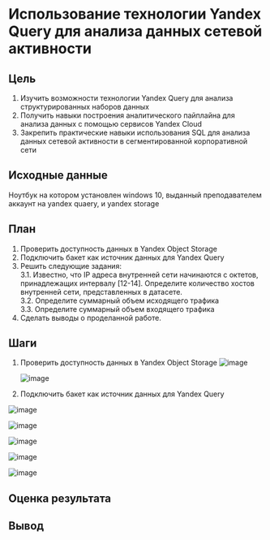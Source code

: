 # Использование технологии Yandex Query для анализа данных сетевой активности
## Цель
1. Изучить возможности технологии Yandex Query для анализа структурированных
наборов данных
2. Получить навыки построения аналитического пайплайна для анализа данных с
помощью сервисов Yandex Cloud
3. Закрепить практические навыки использования SQL для анализа данных сетевой
активности в сегментированной корпоративной сети

## Исходные данные
Ноутбук на котором установлен windows 10, выданный преподавателем аккаунт на yandex quaery, и yandex storage
## План
1. Проверить доступность данных в Yandex Object Storage
2.  Подключить бакет как источник данных для Yandex
Query
3. Решить следующие задания: <br>
  3.1. Известно, что IP адреса внутренней сети начинаются с октетов, принадлежащих
 интервалу [12-14]. Определите количество хостов внутренней сети,
 представленных в датасете. <br>
  3.2. Определите суммарный объем исходящего трафика <br>
  3.3. Определите суммарный объем входящего трафика <br>
4. Сделать выводы о проделанной работе.
## Шаги
1. Проверить доступность данных в Yandex Object Storage
     ![image](https://github.com/user-attachments/assets/0cbc3065-9685-43c6-983e-13ade7614f00)

   
   ![image](https://github.com/user-attachments/assets/53d2fee2-73a2-419e-bb6f-a02194cc12c2)


2. Подключить бакет как источник данных для Yandex
Query

![image](https://github.com/user-attachments/assets/3eab3d0c-48f9-4cc9-ae93-aac3447ff415)
 


![image](https://github.com/user-attachments/assets/26dd8490-0aca-4c53-a96b-2dda204303f7)

![image](https://github.com/user-attachments/assets/8af3bc1a-246f-45b5-932b-e88c2e5bf023)

![image](https://github.com/user-attachments/assets/60a05045-98d0-451e-a7b0-fe79066cd989)
 
![image](https://github.com/user-attachments/assets/3f977451-c91a-4bea-8bc6-9ae2f11d6475)

## Оценка результата
## Вывод
